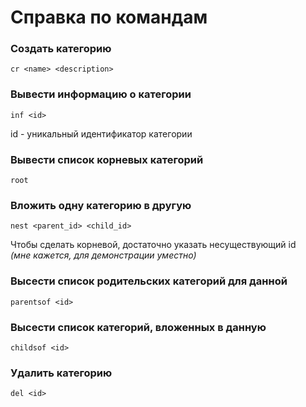 # Справка по командам

### Создать категорию
```
cr <name> <description>
```

### Вывести информацию о категории
```
inf <id>
```
id - уникальный идентификатор категории

### Вывести список корневых категорий 
```
root
```

### Вложить одну категорию в другую
```
nest <parent_id> <child_id>
```
Чтобы сделать корневой, достаточно указать несуществующий id  
_(мне кажется, для демонстрации уместно)_

### Высести список родительских категорий для данной
```
parentsof <id>
```

### Высести список категорий, вложенных в данную
```
childsof <id>
```

### Удалить категорию
```
del <id>
```
